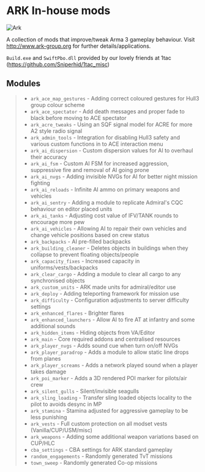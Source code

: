 ARK In-house mods
===================
![Ark](http://www.ark-group.org/images/header.png)

A collection of mods that improve/tweak Arma 3 gameplay behaviour. Visit http://www.ark-group.org for further details/applications.

`Build.exe` and `SwiftPbo.dll` provided by our lovely friends at 1tac (https://github.com/Sniperhid/1tac_misc)

Modules
-------------
> - `ark_ace_map_gestures` - Adding correct coloured gestures for Hull3 group colour scheme
> - `ark_ace_spectator` - Add death messages and proper fade to black before moving to ACE spectator
> - `ark_acre_tweaks` - Using an SQF signal model for ACRE for more A2 style radio signal
> - `ark_admin_tools` - Integration for disabling Hull3 safety and various custom functions in to ACE interaction menu
> - `ark_ai_dispersion` - Custom dispersion values for AI to overhaul their accuracy
> - `ark_ai_fsm` - Custom AI FSM for increased aggression, suppressive fire and removal of AI going prone
> - `ark_ai_nvgs` - Adding invisible NVGs for AI for better night mission fighting
> - `ark_ai_reloads` - Infinite AI ammo on primary weapons and vehicles
> - `ark_ai_sentry` - Adding a module to replicate Admiral's CQC behaviour on editor placed units
> - `ark_ai_tanks` - Adjusting cost value of IFV/TANK rounds to encourage more pew
> - `ark_ai_vehicles` - Allowing AI to repair their own vehicles and change vehicle positions based on crew status
> - `ark_backpacks` - AI pre-filled backpacks
> - `ark_building_cleaner` - Deletes objects in buildings when they collapse to prevent floating objects/people
> - `ark_capacity_fixes` - Increased capacity in uniforms/vests/backpacks
> - `ark_clear_cargo` - Adding a module to clear all cargo to any synchronised objects
> - `ark_custom_units` - ARK made units for admiral/editor use
> - `ark_deploy` - Adding teleporting framework for mission use
> - `ark_difficulty` - Configuration adjustments to server difficulty settings
> - `ark_enhanced_flares` - Brighter flares
> - `ark_enhanced_launchers` - Allow AI to fire AT at infantry and some additional sounds
> - `ark_hidden_items` - Hiding objects from VA/Editor
> - `ark_main` - Core required addons and centralised resources
> - `ark_player_nvgs` - Adds sound cue when turn on/off NVGs
> - `ark_player_paradrop` - Adds a module to allow static line drops from planes
> - `ark_player_screams` - Adds a network played sound when a player takes damage
> - `ark_poi_marker` - Adds a 3D rendered POI marker for pilots/air crew
> - `ark_silent_gulls` - Silent/invisible seagulls
> - `ark_sling_loading` - Transfer sling loaded objects locality to the pilot to avoids desync in MP
> - `ark_stamina` - Stamina adjusted for aggressive gameplay to be less punishing
> - `ark_vests` - Full custom protection on all modset vests (Vanilla/CUP/USM/misc)
> - `ark_weapons` - Adding some additional weapon variations based on CUP/HLC
> - `cba_settings` - CBA settings for ARK standard gameplay
> - `random_engagements` - Randomly generated TvT missions
> - `town_sweep` - Randomly generated Co-op missions